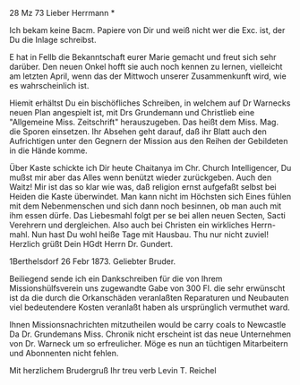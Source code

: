  28 Mz 73
Lieber Herrmann <Mogl>*

Ich bekam keine Bacm. Papiere von Dir und weiß nicht wer die Exc. ist, der Du die Inlage schreibst.

E hat in Fellb die Bekanntschaft eurer Marie gemacht und freut sich sehr darüber. Den neuen Onkel hofft sie auch noch kennen zu lernen, vielleicht am letzten April, wenn das der Mittwoch unserer Zusammenkunft wird, wie es wahrscheinlich ist.

Hiemit erhältst Du ein bischöfliches Schreiben, in welchem auf Dr Warnecks neuen Plan angespielt ist, mit Drs Grundemann und Christlieb eine "Allgemeine Miss. Zeitschrift" herauszugeben. Das heißt dem Miss. Mag. die Sporen einsetzen. Ihr Absehen geht darauf, daß ihr Blatt auch den Aufrichtigen unter den Gegnern der Mission aus den Reihen der Gebildeten in die Hände komme.

Über Kaste schickte ich Dir heute Chaitanya im Chr. Church Intelligencer, Du mußst mir aber das Alles wenn benützt wieder zurückgeben. Auch den Waitz! Mir ist das so klar wie was, daß religion ernst aufgefaßt selbst bei Heiden die Kaste überwindet. Man kann nicht im Höchsten sich Eines fühlen mit dem Nebenmenschen und sich dann noch besinnen, ob man auch mit ihm essen dürfe. Das Liebesmahl folgt per se bei allen neuen Secten, Sacti Verehrern und dergleichen. Also auch bei Christen ein wirkliches Herrn-mahl. 
Nun hast Du wohl heiße Tage mit Hausbau. Thu nur nicht zuviel! 
 Herzlich grüßt Dein
 HGdt
Herrn Dr. Gundert.

 1Berthelsdorf 26 Febr 1873.
Geliebter Bruder.

Beiliegend sende ich ein Dankschreiben für die von Ihrem Missionshülfsverein uns zugewandte Gabe von 300 Fl. die sehr erwünscht ist da die durch die Orkanschäden veranlaßten Reparaturen und Neubauten viel bedeutendere Kosten veranlaßt haben als ursprünglich vermuthet ward.

Ihnen Missionsnachrichten mitzutheilen would be carry coals to Newcastle 
Da Dr. Grundemans Miss. Chronik nicht erscheint ist das neue Unternehmen von Dr. Warneck um so erfreulicher. Möge es nun an tüchtigen Mitarbeitern und Abonnenten nicht fehlen.

 Mit herzlichem Brudergruß
 Ihr treu verb
 Levin T. Reichel
